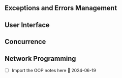 ## Exceptions and Errors Management 

## User Interface 

## Concurrence

## Network Programming

- [ ] Import the OOP notes here 🛫 2024-06-19 